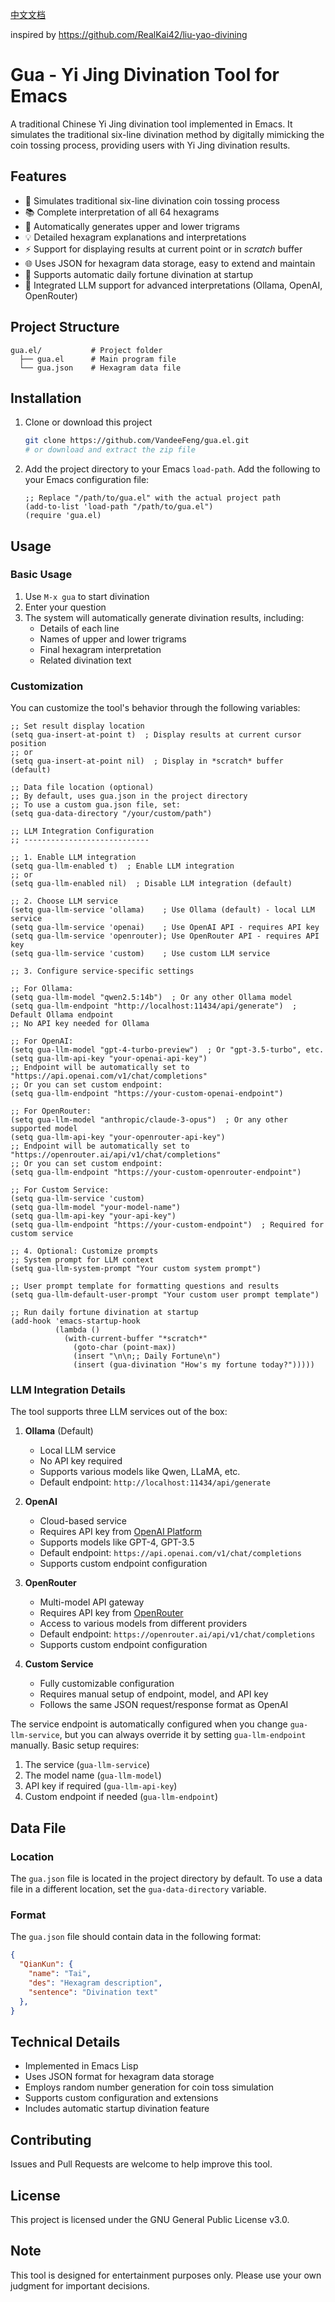 [中文文档](README_zh.md)

inspired by https://github.com/RealKai42/liu-yao-divining

# Gua - Yi Jing Divination Tool for Emacs

A traditional Chinese Yi Jing divination tool implemented in Emacs. It simulates the traditional six-line divination method by digitally mimicking the coin tossing process, providing users with Yi Jing divination results.

## Features

- 🎲 Simulates traditional six-line divination coin tossing process
- 📚 Complete interpretation of all 64 hexagrams
- 🔄 Automatically generates upper and lower trigrams
- 💡 Detailed hexagram explanations and interpretations
- ⚡ Support for displaying results at current point or in *scratch* buffer
- 🌐 Uses JSON for hexagram data storage, easy to extend and maintain
- 🔮 Supports automatic daily fortune divination at startup
- 🤖 Integrated LLM support for advanced interpretations (Ollama, OpenAI, OpenRouter)

## Project Structure

```
gua.el/           # Project folder
  ├── gua.el      # Main program file
  └── gua.json    # Hexagram data file
```

## Installation

1. Clone or download this project
   ```bash
   git clone https://github.com/VandeeFeng/gua.el.git
   # or download and extract the zip file
   ```

2. Add the project directory to your Emacs `load-path`. Add the following to your Emacs configuration file:
   ```elisp
   ;; Replace "/path/to/gua.el" with the actual project path
   (add-to-list 'load-path "/path/to/gua.el")
   (require 'gua.el)
   ```

## Usage

### Basic Usage

1. Use `M-x gua` to start divination
2. Enter your question
3. The system will automatically generate divination results, including:
   - Details of each line
   - Names of upper and lower trigrams
   - Final hexagram interpretation
   - Related divination text

### Customization

You can customize the tool's behavior through the following variables:

```elisp
;; Set result display location
(setq gua-insert-at-point t)  ; Display results at current cursor position
;; or
(setq gua-insert-at-point nil)  ; Display in *scratch* buffer (default)

;; Data file location (optional)
;; By default, uses gua.json in the project directory
;; To use a custom gua.json file, set:
(setq gua-data-directory "/your/custom/path")

;; LLM Integration Configuration
;; ----------------------------

;; 1. Enable LLM integration
(setq gua-llm-enabled t)  ; Enable LLM integration
;; or
(setq gua-llm-enabled nil)  ; Disable LLM integration (default)

;; 2. Choose LLM service
(setq gua-llm-service 'ollama)    ; Use Ollama (default) - local LLM service
(setq gua-llm-service 'openai)    ; Use OpenAI API - requires API key
(setq gua-llm-service 'openrouter); Use OpenRouter API - requires API key
(setq gua-llm-service 'custom)    ; Use custom LLM service

;; 3. Configure service-specific settings

;; For Ollama:
(setq gua-llm-model "qwen2.5:14b")  ; Or any other Ollama model
(setq gua-llm-endpoint "http://localhost:11434/api/generate")  ; Default Ollama endpoint
;; No API key needed for Ollama

;; For OpenAI:
(setq gua-llm-model "gpt-4-turbo-preview")  ; Or "gpt-3.5-turbo", etc.
(setq gua-llm-api-key "your-openai-api-key")
;; Endpoint will be automatically set to "https://api.openai.com/v1/chat/completions"
;; Or you can set custom endpoint:
(setq gua-llm-endpoint "https://your-custom-openai-endpoint")

;; For OpenRouter:
(setq gua-llm-model "anthropic/claude-3-opus")  ; Or any other supported model
(setq gua-llm-api-key "your-openrouter-api-key")
;; Endpoint will be automatically set to "https://openrouter.ai/api/v1/chat/completions"
;; Or you can set custom endpoint:
(setq gua-llm-endpoint "https://your-custom-openrouter-endpoint")

;; For Custom Service:
(setq gua-llm-service 'custom)
(setq gua-llm-model "your-model-name")
(setq gua-llm-api-key "your-api-key")
(setq gua-llm-endpoint "https://your-custom-endpoint")  ; Required for custom service

;; 4. Optional: Customize prompts
;; System prompt for LLM context
(setq gua-llm-system-prompt "Your custom system prompt")

;; User prompt template for formatting questions and results
(setq gua-llm-default-user-prompt "Your custom user prompt template")

;; Run daily fortune divination at startup
(add-hook 'emacs-startup-hook
          (lambda ()
            (with-current-buffer "*scratch*"
              (goto-char (point-max))
              (insert "\n\n;; Daily Fortune\n")
              (insert (gua-divination "How's my fortune today?")))))
```

### LLM Integration Details

The tool supports three LLM services out of the box:

1. **Ollama** (Default)
   - Local LLM service
   - No API key required
   - Supports various models like Qwen, LLaMA, etc.
   - Default endpoint: `http://localhost:11434/api/generate`

2. **OpenAI**
   - Cloud-based service
   - Requires API key from [OpenAI Platform](https://platform.openai.com)
   - Supports models like GPT-4, GPT-3.5
   - Default endpoint: `https://api.openai.com/v1/chat/completions`
   - Supports custom endpoint configuration

3. **OpenRouter**
   - Multi-model API gateway
   - Requires API key from [OpenRouter](https://openrouter.ai)
   - Access to various models from different providers
   - Default endpoint: `https://openrouter.ai/api/v1/chat/completions`
   - Supports custom endpoint configuration

4. **Custom Service**
   - Fully customizable configuration
   - Requires manual setup of endpoint, model, and API key
   - Follows the same JSON request/response format as OpenAI

The service endpoint is automatically configured when you change `gua-llm-service`, but you can always override it by setting `gua-llm-endpoint` manually. Basic setup requires:
1. The service (`gua-llm-service`)
2. The model name (`gua-llm-model`)
3. API key if required (`gua-llm-api-key`)
4. Custom endpoint if needed (`gua-llm-endpoint`)

## Data File

### Location

The `gua.json` file is located in the project directory by default. To use a data file in a different location, set the `gua-data-directory` variable.

### Format

The `gua.json` file should contain data in the following format:

```json
{
  "QianKun": {
    "name": "Tai",
    "des": "Hexagram description",
    "sentence": "Divination text"
  },
}
```

## Technical Details

- Implemented in Emacs Lisp
- Uses JSON format for hexagram data storage
- Employs random number generation for coin toss simulation
- Supports custom configuration and extensions
- Includes automatic startup divination feature

## Contributing

Issues and Pull Requests are welcome to help improve this tool.

## License

This project is licensed under the GNU General Public License v3.0.

## Note

This tool is designed for entertainment purposes only. Please use your own judgment for important decisions.


